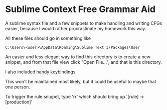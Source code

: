 # Sublime Context Free Grammar Aid
A sublime syntax file and a few snippets to make handling and writing CFGs easier, because I would rather procrastinate my homework this way.

All these files should go in something like 

`C:\Users\<user>\AppData\Roaming\Sublime Text 3\Packages\User`

An easier and less elegant way to find this directory is to create a new snippet, and from that file view click "Open File...", and that is this directory.

I also included handy keybindings

This won't be maintained most likely, but it could be useful to maybe that one person.

To trigger the rule snippet, type 'rr<tab>' which should bring up '[rule] -> [production]'

